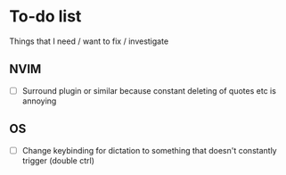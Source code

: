 # To-do list

Things that I need / want to fix / investigate

## NVIM

- [ ] Surround plugin or similar because constant deleting of quotes etc is annoying

## OS

- [ ] Change keybinding for dictation to something that doesn't constantly trigger (double ctrl)
